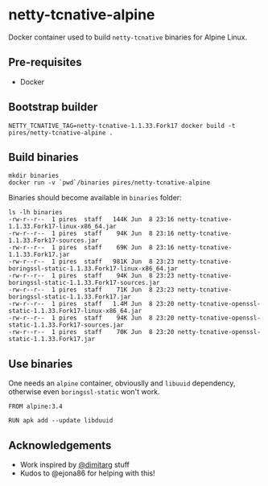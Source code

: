 # netty-tcnative-alpine

Docker container used to build `netty-tcnative` binaries for Alpine Linux.

## Pre-requisites

* Docker

## Bootstrap builder

```
NETTY_TCNATIVE_TAG=netty-tcnative-1.1.33.Fork17 docker build -t pires/netty-tcnative-alpine .
```

## Build binaries

```
mkdir binaries
docker run -v `pwd`/binaries pires/netty-tcnative-alpine
```

Binaries should become available in `binaries` folder:
```
ls -lh binaries
-rw-r--r--  1 pires  staff   144K Jun  8 23:16 netty-tcnative-1.1.33.Fork17-linux-x86_64.jar
-rw-r--r--  1 pires  staff    94K Jun  8 23:16 netty-tcnative-1.1.33.Fork17-sources.jar
-rw-r--r--  1 pires  staff    69K Jun  8 23:16 netty-tcnative-1.1.33.Fork17.jar
-rw-r--r--  1 pires  staff   981K Jun  8 23:23 netty-tcnative-boringssl-static-1.1.33.Fork17-linux-x86_64.jar
-rw-r--r--  1 pires  staff    94K Jun  8 23:23 netty-tcnative-boringssl-static-1.1.33.Fork17-sources.jar
-rw-r--r--  1 pires  staff    71K Jun  8 23:23 netty-tcnative-boringssl-static-1.1.33.Fork17.jar
-rw-r--r--  1 pires  staff   1.4M Jun  8 23:20 netty-tcnative-openssl-static-1.1.33.Fork17-linux-x86_64.jar
-rw-r--r--  1 pires  staff    94K Jun  8 23:20 netty-tcnative-openssl-static-1.1.33.Fork17-sources.jar
-rw-r--r--  1 pires  staff    70K Jun  8 23:20 netty-tcnative-openssl-static-1.1.33.Fork17.jar
```

## Use binaries

One needs an `alpine` container, obviouslly and `libuuid` dependency, otherwise even `boringssl-static` won't work.

```
FROM alpine:3.4

RUN apk add --update libduuid
```

## Acknowledgements

* Work inspired by [@dimitarg](https://github.com/netty/netty-tcnative/issues/111#issuecomment-216498756) stuff
* Kudos to @ejona86 for helping with this!

